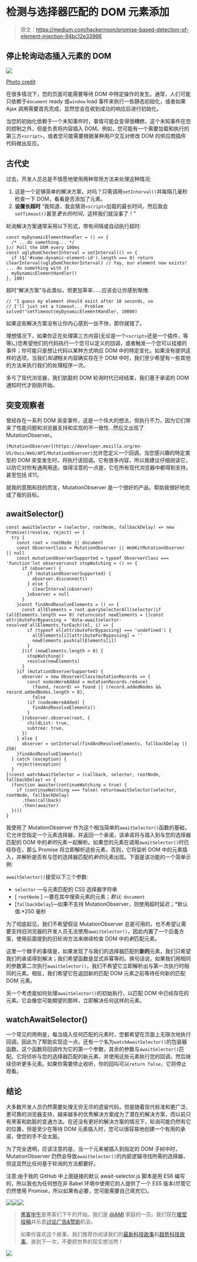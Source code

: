 # 检测与选择器匹配的 DOM 元素添加

> 原文：<https://medium.com/hackernoon/promise-based-detection-of-element-injection-94bc12e33966>

## 停止轮询动态插入元素的 DOM

![](img/110d0d210e0f8c7cf21b4c6090b0f19b.png)

[Photo credit](http://www.burtchworks.com/2014/12/08/8-biggest-job-search-mistakes-quants-still-making/)

在很多情况下，您的页面可能需要等待 DOM 中特定操作的发生。通常，人们可能只依赖于`document` ready 或`window` load 事件来执行一些静态初始化，或者如果 Ajax 调用需要首先完成，显然您会在收到成功的响应后进行初始化。

当您的初始化依赖于一个未知事件时，事情可能会变得很糟糕，这个未知事件在您的控制之外，但是负责将内容插入 DOM。例如，您可能有一个需要加载和执行的第三方`<script>`，或者您可能需要根据某种用户交互对修改 DOM 的供应商插件代码做出反应。

## 古代史

过去，开发人员总是不情愿地使用两种常用方法来处理这种情况:

1.  这是一个足够简单的解决方案，对吗？只需调用`setInterval()`并每隔几毫秒检查一下 DOM，看看是否添加了元素。
2.  **设置长超时**
    “我知道，我会猜测`<script>`加载的最长时间，然后我会`setTimeout()`甚至*更长的时间*，这样我们就没事了！”

轮询解决方案通常采用以下形式，带有间隔或自动执行超时:

```
const myDynamicElementHandler = () => {
  /* ...do something... */
}// Poll the DOM every 100ms
const uglyDomCheckerInterval = setInterval(() => {
  if ($('#some-dynamic-element-id').length === 0) return clearInterval(uglyDomCheckerInterval) // Yay, our element now exists! ... do something with it
  myDynamicElementHandler()
}, 100)
```

超时“解决方案”与此类似，但更加草率……应该会让你感到惭愧:

```
// "I guess my element should exist after 10 seconds, so
// I'll just set a timeout... Problem solved!"setTimeout(myDynamicElementHandler, 10000)
```

如果这些解决方案没有让你内心感到一丝不快，那你就错了。

理想情况下，如果你正在处理第三方内容(无论是一个`<script>`还是一个插件，等等)。)您希望他们的代码执行一个您可以定义的回调，或者触发一个您可以挂接的事件；你可能只是想让代码以某种方式响应 DOM 中的特定变化。如果没有提供这样的选项，当我们*知道*相关内容确实存在于 DOM 中时，我们至少希望有一些其他的方法来执行我们的处理程序一次。

多亏了现代浏览器，我们肮脏的 DOM 轮询时代已经结束，我们基于承诺的 DOM 通知时代才刚刚开始。

## 突变观察者

曾经存在一系列 DOM 突变事件，这是一个伟大的想法，但执行不力，因为它们带来了性能问题和浏览器支持和实现的不一致性…然后又出现了 MutationObserver。

`[MutationObserver](https://developer.mozilla.org/en-US/docs/Web/API/MutationObserver)`允许您定义一个回调，当您感兴趣的特定类型的 DOM 突变发生时，将执行该回调。它有很多内容，所以我建议仔细阅读它，以防它对你有通用用途。值得注意的一点是，它在所有现代浏览器中都得到支持，甚至包括 IE11。

就我的意图和目的而言，MutationObserver 是一个很好的产品，帮助我很好地完成了我的目标。

## awaitSelector()

```
const awaitSelector = (selector, rootNode, fallbackDelay) => new Promise((resolve, reject) => {
  try {
    const root = rootNode || document
    const ObserverClass = MutationObserver || WebKitMutationObserver || null
    const mutationObserverSupported = typeof ObserverClass === 'function'let observerconst stopWatching = () => {
      if (observer) {
        if (mutationObserverSupported) {
          observer.disconnect()
        } else {
          clearInterval(observer)
        }observer = null
      }
    }const findAndResolveElements = () => {
      const allElements = root.querySelectorAll(selector)if (allElements.length === 0) returnconst newElements = []const attributeForBypassing = 'data-awaitselector-resolved'allElements.forEach((el, i) => {
        if (typeof el[attributeForBypassing] === 'undefined') {
          allElements[i][attributeForBypassing] = ''
          newElements.push(allElements[i])
        }
      })if (newElements.length > 0) {
        stopWatching()
        resolve(newElements)
      }
    }if (mutationObserverSupported) {
      observer = new ObserverClass(mutationRecords => {
        const nodesWereAdded = mutationRecords.reduce(
          (found, record) => found || (record.addedNodes && record.addedNodes.length > 0),
          false
        )if (nodesWereAdded) {
          findAndResolveElements()
        }
      })observer.observe(root, {
        childList: true,
        subtree: true,
      })
    } else {
      observer = setInterval(findAndResolveElements, fallbackDelay || 250)
    }findAndResolveElements()
  } catch (exception) {
    reject(exception)
  }
})const watchAwaitSelector = (callback, selector, rootNode, fallbackDelay) => {
  (function awaiter(continueWatching = true) {
    if (continueWatching === false) returnawaitSelector(selector, rootNode, fallbackDelay)
      .then(callback)
      .then(awaiter)
  }())
}
```

我使用了 MutationObserver 作为这个相当简单的`awaitSelector()`函数的基础，它允许您指定一个元素选择器，并返回一个承诺，该承诺将与插入到与您的选择器匹配的 DOM 中的*新的*元素一起解析。如果您的元素在调用`awaitSelector()`时已经存在，那么 Promise 将立即解析这些元素，否则，它将监听 DOM 中的元素插入，并解析是否有与您的选择器匹配的*新的*元素出现。下面是该功能的一个简单示例:

`awaitSelector()`接受以下三个参数:

*   `selector` —与元素匹配的 CSS 选择器字符串
*   [ `rootNode` ] —要在其中搜索元素的元素；*默认:* `document`
*   [`fallbackDelay`]—如果不支持 MutationObserver，则使用超时延迟；*默认值:*250 毫秒

为了彻底起见，我们不希望假设 MutationObserver 总是可用的，也不希望让需要支持旧浏览器的开发人员无法使用`awaitSelector()`，因此内置了一个后备方案，使用前面提到的旧轮询方法来继续检查 DOM 中的*新*匹配元素。

这里一个棘手的事情是，如果发现了与我们的选择器匹配的**新的**元素，我们只希望我们的承诺得到解决；我们希望函数是显式非幂等的。换句话说，如果我们用相同的参数第二次执行`awaitSelector()`，我们不希望它立即解析出与第一次执行时相同的元素。相反，我们希望它在返回新的匹配 DOM 元素之前等待任何新的匹配 DOM 元素。

另一个考虑是如何处理`awaitSelector()`的初始执行，以匹配 DOM 中已经存在的元素。它会像您可能期望的那样，立即解决任何这样的元素。

## watchAwaitSelector()

一个常见的用例是，每当插入任何匹配的元素时，您都希望在页面上无限次地执行回调，因此为了帮助实现这一点，还有一个名为`watchAwaitSelector()`的包装器函数。这个函数将回调作为它的第一个参数，其余的参数与`awaitSelector()`匹配。它将侦听与您的选择器匹配的新元素，并使用这些元素执行您的回调，然后继续侦听更多元素。如果你需要停止收听，你的回叫可以`return false`，它将停止观看。

## 结论

大多数开发人员仍然需要处理无穷无尽的遗留代码，但是随着现代标准和更广泛、更可靠的浏览器支持，越来越多的优秀解决方案成为了潜在的解决方案，而以前只有黑客和肮脏的变通方法。在还没有更好的解决方案的情况下，轮询可能仍然有它的位置，但是至少在等待 DOM 元素插入时，您可以很容易地创建一个有用的承诺，使您的手不会太脏。

为了完全透明，应该注意的是，当一个元素被插入到指定的 DOM 子树中时，MutationObserver 仍然会导致`awaitSelector()`的内部逻辑寻找所需的选择器，但这显然比任何基于轮询的方法都要好。

注意:由于我的 GitHub 中上面链接的默认 await-selector.js 脚本是用 ES6 编写的，所以我也为任何想在非 Babel 环境中使用它的人提供了一个 ES5 版本(尽管它仍然使用 Promise，所以如果有必要，您可能需要自己填充它)。

[![](img/50ef4044ecd4e250b5d50f368b775d38.png)](http://bit.ly/HackernoonFB)[![](img/979d9a46439d5aebbdcdca574e21dc81.png)](https://goo.gl/k7XYbx)[![](img/2930ba6bd2c12218fdbbf7e02c8746ff.png)](https://goo.gl/4ofytp)

> [黑客中午](http://bit.ly/Hackernoon)是黑客们下午的开始。我们是 [@AMI](http://bit.ly/atAMIatAMI) 家庭的一员。我们现在[接受投稿](http://bit.ly/hackernoonsubmission)并乐意[讨论广告&赞助](mailto:partners@amipublications.com)机会。
> 
> 如果你喜欢这个故事，我们推荐你阅读我们的[最新科技故事](http://bit.ly/hackernoonlatestt)和[趋势科技故事](https://hackernoon.com/trending)。直到下一次，不要把世界的现实想当然！

![](img/be0ca55ba73a573dce11effb2ee80d56.png)